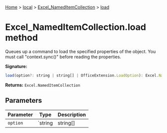 [Home](./index) &gt; [local](local.md) &gt; [Excel\_NamedItemCollection](local.excel_nameditemcollection.md) &gt; [load](local.excel_nameditemcollection.load.md)

# Excel\_NamedItemCollection.load method

Queues up a command to load the specified properties of the object. You must call "context.sync()" before reading the properties.

**Signature:**
```javascript
load(option?: string | string[] | OfficeExtension.LoadOption): Excel.NamedItemCollection;
```
**Returns:** `Excel.NamedItemCollection`

## Parameters

|  Parameter | Type | Description |
|  --- | --- | --- |
|  `option` | `string | string[] | OfficeExtension.LoadOption` |  |

